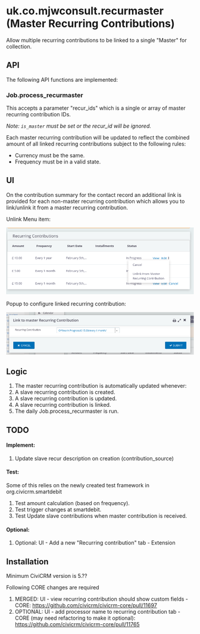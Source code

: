 # uk.co.mjwconsult.recurmaster (Master Recurring Contributions)

Allow multiple recurring contributions to be linked to a single "Master" for collection.
 
## API
The following API functions are implemented:

### Job.process_recurmaster
This accepts a parameter "recur_ids" which is a single or array of master recurring contribution IDs.

*Note: `is_master` must be set or the recur_id will be ignored.*

Each master recurring contribution will be updated to reflect the combined amount of all linked recurring contributions subject to the following rules:
* Currency must be the same.
* Frequency must be in a valid state.

## UI
On the contribution summary for the contact record an additional link is provided for each non-master recurring contribution which allows you to link/unlink it from a master recurring contribution.

Unlink Menu item:

![Menu Unlink](/docs/images/contact_tab_contribute_menu_unlink.png)

Popup to configure linked recurring contribution:

![Link Popup](/docs/images/contact_tab_contribute_link_popup.png)

## Logic

1. The master recurring contribution is automatically updated whenever:
  1. A slave recurring contribution is created.
  1. A slave recurring contribution is updated.
  1. A slave recurring contribution is linked.
  1. The daily Job.process_recurmaster is run.

  
## TODO
#### Implement:
1. Update slave recur description on creation (contribution_source)

#### Test:
Some of this relies on the newly created test framework in org.civicrm.smartdebit
1. Test amount calculation (based on frequency).
1. Test trigger changes at smartdebit.
1. Test Update slave contributions when master contribution is received.

#### Optional:
1. Optional: UI - Add a new "Recurring contribution" tab - Extension

## Installation
Minimum CiviCRM version is 5.??

Following CORE changes are required
1. MERGED: UI - view recurring contribution should show custom fields - CORE: https://github.com/civicrm/civicrm-core/pull/11697
1. OPTIONAL: UI - add processor name to recurring contribution tab - CORE (may need refactoring to make it optional): https://github.com/civicrm/civicrm-core/pull/11765
